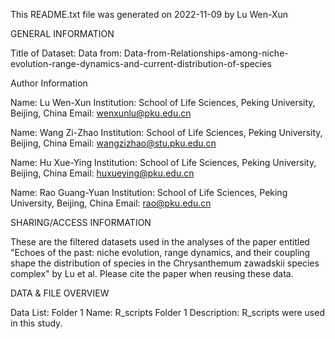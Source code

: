 This README.txt file was generated on 2022-11-09 by Lu Wen-Xun

GENERAL INFORMATION

Title of Dataset: Data from: Data-from-Relationships-among-niche-evolution-range-dynamics-and-current-distribution-of-species

Author Information
	
Name: Lu Wen-Xun
Institution: School of Life Sciences, Peking University, Beijing, China
Email: wenxunlu@pku.edu.cn

Name: Wang Zi-Zhao
Institution: School of Life Sciences, Peking University, Beijing, China
Email: wangzizhao@stu.pku.edu.cn

Name: Hu Xue-Ying
Institution: School of Life Sciences, Peking University, Beijing, China
Email: huxueying@pku.edu.cn

Name: Rao Guang-Yuan
Institution: School of Life Sciences, Peking University, Beijing, China
Email: rao@pku.edu.cn

SHARING/ACCESS INFORMATION

These are the filtered datasets used in the analyses of the paper entitled "Echoes of the past: niche evolution, range dynamics, and their coupling shape the distribution of species in the Chrysanthemum zawadskii species complex" by Lu et al. Please cite the paper when reusing these data.

DATA & FILE OVERVIEW

Data List: 
Folder 1 Name: R_scripts
Folder 1 Description: R_scripts were used in this study.
